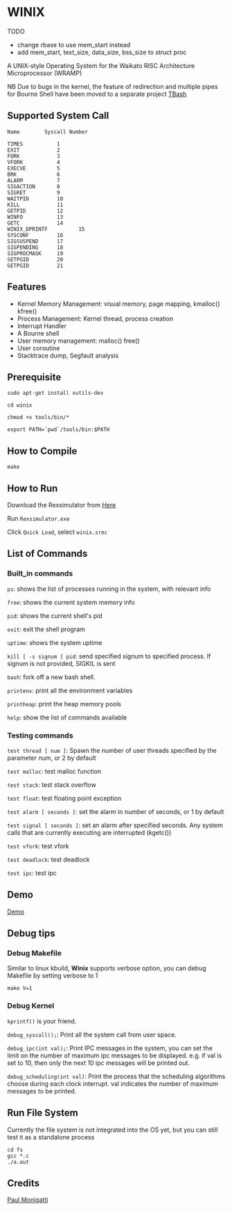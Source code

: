 # WINIX

TODO
- change rbase to use mem_start instead
- add mem_start, text_size, data_size, bss_size to struct proc

A UNIX-style Operating System for the Waikato RISC Architecture Microprocessor (WRAMP)

NB Due to bugs in the kernel, the feature of redirection and multiple pipes for Bourne Shell have been moved to a separate project [TBash](https://github.com/halfer53/TBash)

## Supported System Call

```
Name        Syscall Number

TIMES           1
EXIT            2
FORK            3
VFORK           4
EXECVE          5
BRK             6
ALARM           7
SIGACTION       8
SIGRET          9
WAITPID         10
KILL            11
GETPID          12
WINFO           13
GETC            14
WINIX_DPRINTF          15
SYSCONF         16
SIGSUSPEND      17
SIGPENDING      18
SIGPROCMASK     19
SETPGID         20
GETPGID         21
```

## Features

 - Kernel Memory Management: visual memory, page mapping, kmalloc() kfree()
 - Process Management: Kernel thread, process creation
 - Interrupt Handler
 - A Bourne shell 
 - User memory management: malloc() free()
 - User coroutine 
 - Stacktrace dump, Segfault analysis

## Prerequisite

```sudo apt-get install xutils-dev```

```cd winix```

```chmod +x tools/bin/*```

```export PATH=`pwd`/tools/bin:$PATH```

## How to Compile

```make```

## How to Run

Download the Rexsimulator from [Here](https://github.com/halfer53/rexsimulator/releases/tag/2.0.1)

Run ```Rexsimulator.exe```

Click ```Quick Load```, select ```winix.srec```

## List of Commands

### Built_in commands

```ps```: shows the list of processes running in the system, with relevant info

```free```: shows the current system memory info

```pid```: shows the current shell's pid

```exit```: exit the shell program

```uptime```: shows the system uptime

```kill [ -s signum ] pid```: send specified signum to specified process. If signum is not provided, SIGKIL is sent

```bash```: fork off a new bash shell.

```printenv```: print all the environment variables

```printheap```: print the heap memory pools

```help```: show the list of commands available

### Testing commands

```test thread [ num ]```: Spawn the number of user threads specified by the parameter num, or 2 by default

```test malloc```: test malloc function

```test stack```: test stack overflow

```test float```: test floating point exception

```test alarm [ seconds ]```: set the alarm in number of seconds, or 1 by default

```test signal [ seconds ]```: set an alarm after specified seconds. Any system calls that are currently executing are interrupted (kgetc()) 

```test vfork```: test vfork

```test deadlock```: test deadlock

```test ipc```: test ipc

## Demo

[Demo](https://github.com/halfer53/Winix2/blob/master/Documentations/demo.md)

## Debug tips

### Debug Makefile

Similar to linux kbuild, **Winix** supports verbose option, you can debug Makefile by setting verbose to 1

```make V=1```

### Debug Kernel

```kprintf()``` is your friend. 

```debug_syscall();```: Print all the system call from user space.

```debug_ipc(int val);```: Print IPC messages in the system, you can set the limit on the number of maximum ipc messages to be displayed. e.g. if val is set to 10, then only the next 10 ipc messages will be printed out.

```debug_scheduling(int val)```: Print the process that the scheduling algorithms choose during each clock interrupt. val indicates the number of maximum messages to be printed.

## Run File System

Currently the file system is not integrated into the OS yet, but you can still test it as a standalone process

```
cd fs
gcc *.c
./a.out
```

## Credits
[Paul Monigatti](https://nz.linkedin.com/in/paulmonigatti)
